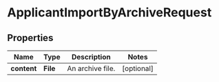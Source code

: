 

# ApplicantImportByArchiveRequest


## Properties

| Name | Type | Description | Notes |
|------------ | ------------- | ------------- | -------------|
|**content** | **File** | An archive file. |  [optional] |



